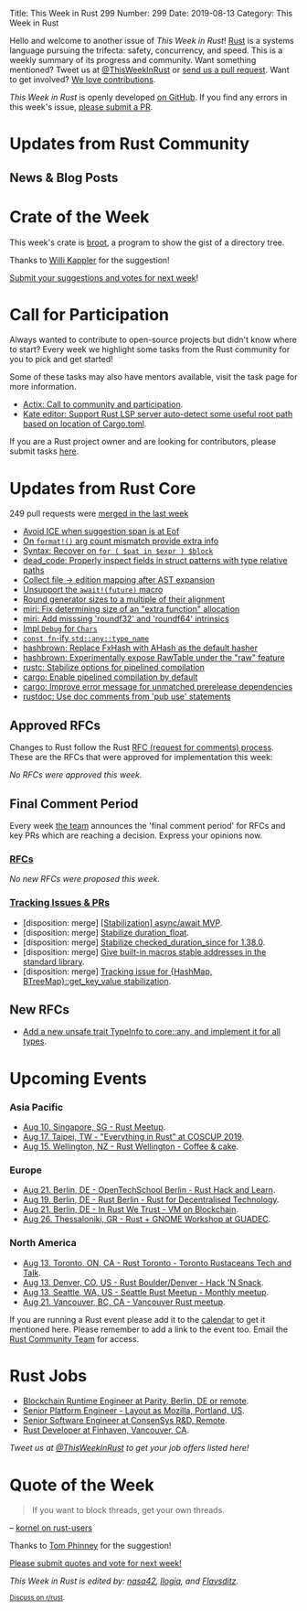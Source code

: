 Title: This Week in Rust 299
Number: 299
Date: 2019-08-13
Category: This Week in Rust

Hello and welcome to another issue of *This Week in Rust*!
[Rust](http://rust-lang.org) is a systems language pursuing the trifecta: safety, concurrency, and speed.
This is a weekly summary of its progress and community.
Want something mentioned? Tweet us at [@ThisWeekInRust](https://twitter.com/ThisWeekInRust) or [send us a pull request](https://github.com/cmr/this-week-in-rust).
Want to get involved? [We love contributions](https://github.com/rust-lang/rust/blob/master/CONTRIBUTING.md).

*This Week in Rust* is openly developed [on GitHub](https://github.com/cmr/this-week-in-rust).
If you find any errors in this week's issue, [please submit a PR](https://github.com/cmr/this-week-in-rust/pulls).

# Updates from Rust Community

## News & Blog Posts

# Crate of the Week

This week's crate is [broot](https://github.com/Canop/broot), a program to show the gist of a directory tree.

Thanks to [Willi Kappler](https://users.rust-lang.org/t/crate-of-the-week/2704/596) for the suggestion!

[Submit your suggestions and votes for next week][submit_crate]!

[submit_crate]: https://users.rust-lang.org/t/crate-of-the-week/2704

# Call for Participation

Always wanted to contribute to open-source projects but didn't know where to start?
Every week we highlight some tasks from the Rust community for you to pick and get started!

Some of these tasks may also have mentors available, visit the task page for more information.

* [Actix: Call to community and participation](https://github.com/actix/actix-web/issues/1019).
* [Kate editor: Support Rust LSP server auto-detect some useful root path based on location of Cargo.toml](https://phabricator.kde.org/D22963).

If you are a Rust project owner and are looking for contributors, please submit tasks [here][guidelines].

[guidelines]: https://users.rust-lang.org/t/twir-call-for-participation/4821

# Updates from Rust Core

249 pull requests were [merged in the last week][merged]

[merged]: https://github.com/search?q=is%3Apr+org%3Arust-lang+is%3Amerged+merged%3A2019-07-29..2019-08-05

* [Avoid ICE when suggestion span is at Eof](https://github.com/rust-lang/rust/pull/62995)
* [On `format!()` arg count mismatch provide extra info](https://github.com/rust-lang/rust/pull/63121)
* [Syntax: Recover on `for ( $pat in $expr ) $block`](https://github.com/rust-lang/rust/pull/62928)
* [dead_code: Properly inspect fields in struct patterns with type relative paths](https://github.com/rust-lang/rust/pull/63227)
* [Collect file → edition mapping after AST expansion](https://github.com/rust-lang/rls/pull/1513)
* [Unsupport the `await!(future)` macro](https://github.com/rust-lang/rust/pull/62293)
* [Round generator sizes to a multiple of their alignment](https://github.com/rust-lang/rust/pull/63208)
* [miri: Fix determining size of an "extra function" allocation](https://github.com/rust-lang/rust/pull/63076)
* [miri: Add misssing 'roundf32' and 'roundf64' intrinsics](https://github.com/rust-lang/miri/pull/885)
* [Impl `Debug` for `Chars`](https://github.com/rust-lang/rust/pull/63000)
* [`const fn`-ify `std::any::type_name`](https://github.com/rust-lang/rust/pull/63123)
* [hashbrown: Replace FxHash with AHash as the default hasher](https://github.com/rust-lang/hashbrown/pull/97)
* [hashbrown: Experimentally expose RawTable under the "raw" feature](https://github.com/rust-lang/hashbrown/pull/108)
* [rustc: Stabilize options for pipelined compilation](https://github.com/rust-lang/rust/pull/62766)
* [cargo: Enable pipelined compilation by default](https://github.com/rust-lang/cargo/pull/7143)
* [cargo: Improve error message for unmatched prerelease dependencies](https://github.com/rust-lang/cargo/pull/7191)
* [rustdoc: Use doc comments from 'pub use' statements](https://github.com/rust-lang/rust/pull/63048)

## Approved RFCs

Changes to Rust follow the Rust [RFC (request for comments)
process](https://github.com/rust-lang/rfcs#rust-rfcs). These
are the RFCs that were approved for implementation this week:

*No RFCs were approved this week.*

## Final Comment Period

Every week [the team](https://www.rust-lang.org/team.html) announces the
'final comment period' for RFCs and key PRs which are reaching a
decision. Express your opinions now.

### [RFCs](https://github.com/rust-lang/rfcs/labels/final-comment-period)

*No new RFCs were proposed this week.*

### [Tracking Issues & PRs](https://github.com/rust-lang/rust/labels/final-comment-period)

* [disposition: merge] [[Stabilization] async/await MVP](https://github.com/rust-lang/rust/issues/62149).
* [disposition: merge] [Stabilize duration_float](https://github.com/rust-lang/rust/pull/62756).
* [disposition: merge] [Stabilize checked_duration_since for 1.38.0](https://github.com/rust-lang/rust/pull/62860).
* [disposition: merge] [Give built-in macros stable addresses in the standard library](https://github.com/rust-lang/rust/pull/63056).
* [disposition: merge] [Tracking issue for {HashMap, BTreeMap}::get_key_value stabilization](https://github.com/rust-lang/rust/issues/49347).

## New RFCs

* [Add a new unsafe trait TypeInfo to core::any, and implement it for all types](https://github.com/rust-lang/rfcs/pull/2738).

# Upcoming Events

### Asia Pacific

* [Aug 10. Singapore, SG - Rust Meetup](https://www.eventbrite.com/e/rust-meetup-tickets-65358532129).
* [Aug 17. Taipei, TW - "Everything in Rust" at COSCUP 2019](https://coscup.org/2019/en/).
* [Aug 15. Wellington, NZ - Rust Wellington - Coffee & cake](https://www.meetup.com/Rust-Wellington/events/hgrxbryzlbtb/).

### Europe

* [Aug 21. Berlin, DE - OpenTechSchool Berlin - Rust Hack and Learn](https://www.meetup.com/opentechschool-berlin/events/gkkttqyzlbcc/).
* [Aug 19. Berlin, DE - Rust Berlin - Rust for Decentralised Technology](https://www.meetup.com/Rust-Berlin/events/263390533).
* [Aug 21. Berlin, DE - In Rust We Trust - VM on Blockchain](https://www.meetup.com/Rust-in-Blockchain-Berlin/events/263526816/).
* [Aug 26. Thessaloniki, GR - Rust + GNOME Workshop at GUADEC](https://wiki.gnome.org/GUADEC/2019/Hackingdays/RustGtkGstWorkshop).

### North America

* [Aug 13. Toronto, ON, CA - Rust Toronto - Toronto Rustaceans Tech and Talk](https://www.meetup.com/Rust-Toronto/events/263395708).
* [Aug 13. Denver, CO, US - Rust Boulder/Denver - Hack 'N Snack](https://www.meetup.com/Rust-Boulder-Denver/events/263156621/).
* [Aug 13. Seattle, WA, US - Seattle Rust Meetup - Monthly meetup](https://www.meetup.com/Seattle-Rust-Meetup/events/prbtdryzlbrb/).
* [Aug 21. Vancouver, BC, CA - Vancouver Rust meetup](https://www.meetup.com/Vancouver-Rust/events/rwcpfryzlbcc/).

If you are running a Rust event please add it to the [calendar] to get
it mentioned here. Please remember to add a link to the event too.
Email the [Rust Community Team][community] for access.

[calendar]: https://www.google.com/calendar/embed?src=apd9vmbc22egenmtu5l6c5jbfc%40group.calendar.google.com
[community]: mailto:community-team@rust-lang.org

# Rust Jobs

* [Blockchain Runtime Engineer at Parity, Berlin, DE or remote](https://www.parity.io/jobs/#berlin-blockchain-runtime-engineer).
* [Senior Platform Engineer - Layout as Mozilla, Portland, US](https://careers.mozilla.org/position/gh/1787784/).
* [Senior Software Engineer at ConsenSys R&D, Remote](https://consensys.net/open-roles/1792013/).
* [Rust Developer at Finhaven, Vancouver, CA](https://finhaven.humi.ca/job-board/engineering/1306).

*Tweet us at [@ThisWeekInRust](https://twitter.com/ThisWeekInRust) to get your job offers listed here!*

# Quote of the Week

> If you want to block threads, get your own threads.

– [kornel on rust-users](https://users.rust-lang.org/t/how-to-implement-a-future-for-a-long-running-function-i-can-not-modify/30610/12)

Thanks to [Tom Phinney](https://users.rust-lang.org/t/twir-quote-of-the-week/328/679) for the suggestion!

[Please submit quotes and vote for next week!](https://users.rust-lang.org/t/twir-quote-of-the-week/328)

*This Week in Rust is edited by: [nasa42](https://github.com/nasa42), [llogiq](https://github.com/llogiq), and [Flavsditz](https://github.com/Flavsditz).*

<small>[Discuss on r/rust]().</small>
